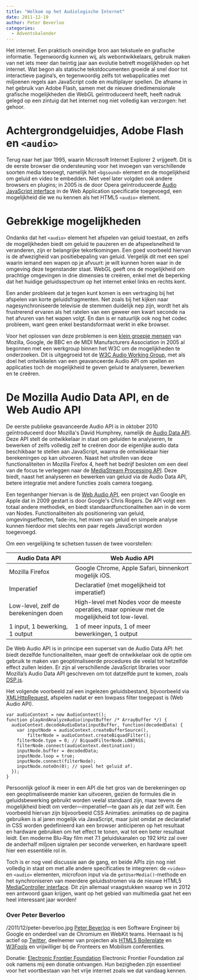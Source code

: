 ```yaml
---
title: "Welkom op het Audiologische Internet"
date: 2011-12-19
author: Peter Beverloo
categories: 
  - Adventskalender
---
```

Het internet. Een praktisch oneindige bron aan tekstuele en grafische informatie. Tegenwoordig kunnen wij, als webontwikkelaars, gebruik maken van net iets meer dan twintig jaar aan evolutie betreft mogelijkheden op het internet. Wat begon als statische tekstdocumenten groeide al snel door tot interactieve pagina’s, en tegenwoordig zelfs tot webapplicaties met miljoenen regels aan JavaScript code en multiplayer spellen. De afname in het gebruik van Adobe Flash, samen met de nieuwe driedimensionale grafische mogelijkheden die WebGL geïntroduceerd heeft, heeft nadruk gelegd op een zintuig dat het internet nog niet volledig kan verzorgen: het gehoor.

# Achtergrondgeluidjes, Adobe Flash en `<audio>`

Terug naar het jaar 1995, waarin Microsoft Internet Explorer 2 vrijgeeft. Dit is de eerste browser die ondersteuning voor het invoegen van verschillende soorten media toevoegt, namelijk het `<bgsound>` element en de mogelijkheid om geluid en video te embedden. Niet veel later volgden ook andere browsers en plugins; in 2005 is de door Opera geïntroduceerde [Audio JavaScript interface](http://www.whatwg.org/specs/web-apps/2005-09-01/#sound) in de Web Application specificatie toegevoegd, een mogelijkheid die we nu kennen als het HTML5 `<audio>` element.

# Gebrekkige mogelijkheden

Ondanks dat het `<audio>` element het afspelen van geluid toestaat, en zelfs de mogelijkheden biedt om geluid te pauzeren en de afspeelsnelheid te veranderen, zijn er belangrijke tekortkomingen. Een goed voorbeeld hiervan is de afwezigheid van positiebepaling van geluid. Vergelijk dit met een spel waarin iemand een wapen op je afvuurt: je wilt kunnen horen waar in de omgeving deze tegenstander staat. WebGL geeft ons de mogelijkheid om prachtige omgevingen in drie dimensies te creëren, enkel met de beperking dat het huidige geluidsspectrum op het internet enkel links en rechts kent.

Een ander probleem dat je tegen kunt komen is een vertraging bij het afspelen van korte geluidsfragmenten. Net zoals bij het kijken naar nagesynchroniseerde televisie de stemmen duidelijk nep zijn, wordt het als frustrerend ervaren als het ratelen van een geweer een kwart seconde na het afvuren van het wapen volgt. En dan is er natuurlijk ook nog het codec probleem, want geen enkel bestandsformaat werkt in elke browser.

Voor het oplossen van deze problemen is een [klein groepje mensen](http://www.w3.org/2005/Incubator/audio/charter) van Mozilla, Google, de BBC en de MIDI Manufacturers Association in 2005 al begonnen met een werkgroup binnen het W3C om de mogelijkheden te onderzoeken. Dit is uitgegroeid tot de [W3C Audio Working Group](http://www.w3.org/2011/audio/), met als doel het ontwikkelen van een geavanceerde Audio API om spellen en applicaties toch de mogelijkheid te geven geluid te analyseren, bewerken en te creëren.

# De Mozilla Audio Data API, en de Web Audio API

De eerste publieke geavanceerde Audio API is in oktober 2010 geïntroduceerd door Mozilla's David Humphrey, namelijk de [Audio Data API](https://wiki.mozilla.org/Audio_Data_API). Deze API stelt de ontwikkelaar in staat om geluiden te analyseren, te bewerken of zelfs volledig zelf te creëren door de eigenlijke audio data beschikbaar te stellen aan JavaScript, waarna de ontwikkelaar hier berekeningen op kan uitvoeren. Naast het uitrollen van deze functionaliteiten in Mozilla Firefox 4, heeft het bedrijf besloten om een deel van de focus te verleggen naar de [MediaStream Processing API](http://www.w3.org/2011/audio/drafts/1WD/MediaStream/). Deze biedt, naast het analyseren en bewerken van geluid via de Audio Data API, betere integratie met andere functies zoals camera toegang.

Een tegenhanger hiervan is de [Web Audio API](http://www.w3.org/2011/audio/drafts/1WD/WebAudio/), een project van Google en Apple dat in 2009 gestart is door Google's Chris Rogers. De API volgt een totaal andere methodiek, en biedt standaardfunctionaliteiten aan in de vorm van Nodes. Functionaliteiten als positionering van geluid, omgevingseffecten, fade-ins, het mixen van geluid en simpele analyse kunnen hierdoor met slechts een paar regels JavaScript worden toegevoegd.

Om een vergelijking te schetsen tussen de twee voorstellen:

| Audio Data API                       | Web Audio API                                                |
| ------------------------------------ | ------------------------------------------------------------ |
| Mozilla Firefox                      | Google Chrome, Apple Safari, binnenkort mogelijk iOS.        |
| Imperatief                           | Declaratief (met mogelijkheid tot imperatief)                |
| Low-level, zelf de berekeningen doen | High-level met Nodes voor de meeste operaties, maar opnieuw met de mogelijkheid tot low-level. |
| 1 input, 1 bewerking, 1 output       | 1 of meer inputs, 1 of meer bewerkingen, 1 output            |



De Web Audio API is in principe een superset van de Audio Data API: het biedt dezelfde functionaliteiten, maar geeft de ontwikkelaar ook de optie om gebruik te maken van geoptimaliseerde procedures die veelal tot hetzelfde effect zullen leiden. Er zijn al verschillende JavaScript libraries voor Mozilla’s Audio Data API geschreven om tot datzelfde punt te komen, zoals [DSP.js](https://github.com/corbanbrook/dsp.js/).

Het volgende voorbeeld zal een ingelezen geluidsbestand, bijvoorbeeld via [XMLHttpRequest](http://dvcs.w3.org/hg/xhr/raw-file/tip/Overview.html), afspelen nadat er een lowpass filter toegepast is (Web Audio API).

```
var audioContext = new AudioContext();
function playAndAnalyzeAudio(inputBuffer /* ArrayBuffer */) {
  audioContext.decodeAudioData(inputBuffer, function(decodedData) {
    var inputNode = audioContext.createBufferSource(),
        filterNode = audioContext.createBiquadFilter();
    filterNode.type = 0; // BiquadFilterNode.LOWPASS;
    filterNode.connect(audioContext.destination);
    inputNode.buffer = decodedData;
    inputNode.loop = true;
    inputNode.connect(filterNode);
    inputNode.noteOn(0); // speel het geluid af.
  });
}
```

Persoonlijk geloof ik meer in een API die het gros van de berekeningen op een geoptimaliseerde manier kan uitvoeren, gezien de formules die in geluidsbewerking gebruikt worden veelal standaard zijn, maar tevens de mogelijkheid biedt om verder—imperatief—te gaan als je dat zelf wilt. Een voorbeeld hiervan zijn bijvoorbeeld CSS Animaties: animaties op de pagina gebruiken is al jaren mogelijk via JavaScript, maar juist omdat ze declaratief in CSS worden gedefinieerd kan een browser anticiperen op het resultaat en hardware gebruiken om het effect te tonen, wat tot een beter resultaat leidt. Een moderne Blu-Ray film met 7.1 geluidskanalen op 192 kHz zal over de anderhalf miljoen signalen per seconde verwerken, en hardware speelt hier een essentiële rol in.

Toch is er nog veel discussie aan de gang, en beide APIs zijn nog niet volledig in staat om met alle andere specificaties te integreren: de `<video>` en `<audio>` elementen, microfoon input via de `getUserMedia()`-methode en het synchroniseren van meerdere geluidsstromen via de nieuwe HTML5 [MediaController interface](http://www.whatwg.org/specs/web-apps/current-work/multipage/the-video-element.html#synchronising-multiple-media-elements). Dit zijn allemaal vraagstukken waarop we in 2012 een antwoord gaan krijgen, want op het gebied van multimedia gaat het een heel interessant jaar worden!

### Over Peter Beverloo
/2011/12/peter-beverloo.jpg
[Peter Beverloo](http://peter.sh/) is een Software Engineer bij Google en onderdeel van de Chromium en WebKit teams. Hiernaast is hij actief op [Twitter](https://twitter.com/beverloo), deelnemer van projecten als [HTML5 Boilerplate](http://html5boilerplate.com/) en [W3Fools](http://w3fools.com/) en vrijwilliger bij de Fronteers en Mobilism conferenties.

Donatie: [Electronic Frontier Foundation](https://www.eff.org/)
Electronic Frontier Foundation zal ook namens mij een donatie ontvangen. Hun bezigheden zijn essentieel voor het voortbestaan van het vrije internet zoals we dat vandaag kennen.
